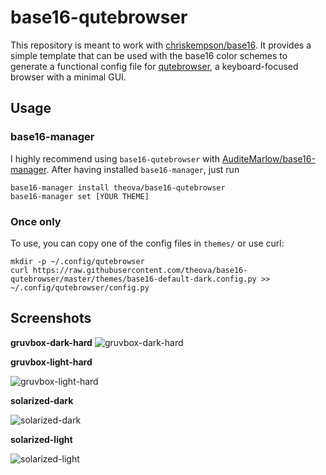 # base16-qutebrowser

This repository is meant to work with
[chriskempson/base16](https://github.com/chriskempson/base16).
It provides a simple template that can be used with the base16 color schemes to generate a functional config file for
[qutebrowser](https://qutebrowser.org), a keyboard-focused browser with a minimal GUI.

## Usage
### base16-manager
I highly recommend using `base16-qutebrowser` with [AuditeMarlow/base16-manager](https://github.com/AuditeMarlow/base16-manager). After having installed `base16-manager`, just run
```
base16-manager install theova/base16-qutebrowser
base16-manager set [YOUR THEME]
```

### Once only
To use, you can copy one of the config files in `themes/` or use curl:

```
mkdir -p ~/.config/qutebrowser
curl https://raw.githubusercontent.com/theova/base16-qutebrowser/master/themes/base16-default-dark.config.py >> ~/.config/qutebrowser/config.py
```


## Screenshots

**gruvbox-dark-hard**
![gruvbox-dark-hard](https://raw.githubusercontent.com/wiki/theova/base16-qutebrowser/screenshots/gruvbox-dark-hard.png "gruvbox-dark-hard")

**gruvbox-light-hard**

![gruvbox-light-hard](https://raw.githubusercontent.com/wiki/theova/base16-qutebrowser/screenshots/gruvbox-light-hard.png "gruvbox-light-hard")


**solarized-dark**

![solarized-dark](https://raw.githubusercontent.com/wiki/theova/base16-qutebrowser/screenshots/solarized-dark.png "solarized-dark")


**solarized-light**

![solarized-light](https://raw.githubusercontent.com/wiki/theova/base16-qutebrowser/screenshots/solarized-light.png "solarized-light")

